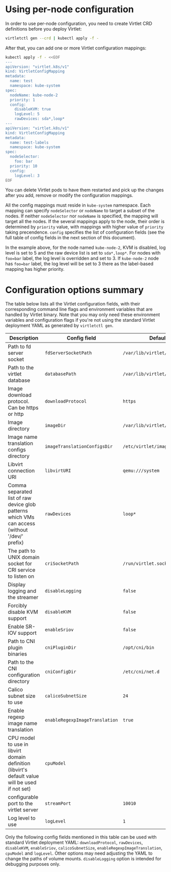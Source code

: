 # Using per-node configuration

In order to use per-node configuration, you need to create Virtlet
CRD definitions before you deploy Virtlet:

```bash
virtletctl gen --crd | kubectl apply -f -
```

After that, you can add one or more Virtlet configuration mappings:
```bash
kubectl apply -f - <<EOF
---
apiVersion: "virtlet.k8s/v1"
kind: VirtletConfigMapping
metadata:
  name: test
  namespace: kube-system
spec:
  nodeName: kube-node-2
  priority: 1
  config:
    disableKVM: true
    logLevel: 5
    rawDevices: sda*,loop*
---
apiVersion: "virtlet.k8s/v1"
kind: VirtletConfigMapping
metadata:
  name: test-labels
  namespace: kube-system
spec:
  nodeSelector:
    foo: bar
  priority: 10
  config:
    logLevel: 3
EOF
```

You can delete Virtlet pods to have them restarted and pick up the
changes after you add, remove or modify the configuration mappings.

All the config mappings must reside in `kube-system` namespace.  Each
mapping can specify `nodeSelector` or `nodeName` to target a subset of
the nodes. If neither `nodeSelector` nor `nodeName` is specified, the
mapping will target all the nodes. If the several mappings apply to
the node, their order is determined by `priority` value, with mappings
with higher value of `priority` taking precendence. `config` specifies
the list of configuration fields (see the full table of config fields
in the next section of this document).

In the example above, for the node named `kube-node-2`, KVM is
disabled, log level is set to 5 and the raw device list is set to
`sda*,loop*`.  For nodes with `foo=bar` label, the log level is
overridden and set to 3.  If `kube-node-2` node has `foo=bar` label,
the log level will be set to 3 there as the label-based mapping has
higher priority.

# Configuration options summary

The table below lists all the Virtlet configuration fields, with their
corresponding command line flags and environment variables that are
handled by Virtlet binary. Note that you may only need these
environment variables and configuration flags if you're not using the
standard Virtlet deployment YAML as generated by `virtletctl gen`.

<!--
    The part of this file between 'begin' / 'end' comments is updated
    automatically by build/cmd.sh update-docs
-->
<!-- begin -->
| Description | Config field | Default value | Type | Command line flag / Env |
| --- | --- | --- | --- | --- |
| Path to fd server socket | `fdServerSocketPath` | `/var/lib/virtlet/tapfdserver.sock` | string | `--fd-server-socket-path` / `VIRTLET_FD_SERVER_SOCKET_PATH` |
| Path to the virtlet database | `databasePath` | `/var/lib/virtlet/virtlet.db` | string | `--database-path` / `VIRTLET_DATABASE_PATH` |
| Image download protocol. Can be https or http | `downloadProtocol` | `https` | string | `--image-download-protocol` / `VIRTLET_DOWNLOAD_PROTOCOL` |
| Image directory | `imageDir` | `/var/lib/virtlet/images` | string | `--image-dir` / `VIRTLET_IMAGE_DIR` |
| Image name translation configs directory | `imageTranslationConfigsDir` | `/etc/virtlet/images` | string | `--image-translation-configs-dir` / `VIRTLET_IMAGE_TRANSLATIONS_DIR` |
| Libvirt connection URI | `libvirtURI` | `qemu:///system` | string | `--libvirt-uri` / `VIRTLET_LIBVIRT_URI` |
| Comma separated list of raw device glob patterns which VMs can access (without '/dev/' prefix) | `rawDevices` | `loop*` | string | `--raw-devices` / `VIRTLET_RAW_DEVICES` |
| The path to UNIX domain socket for CRI service to listen on | `criSocketPath` | `/run/virtlet.sock` | string | `--listen` / `VIRTLET_CRI_SOCKET_PATH` |
| Display logging and the streamer | `disableLogging` | `false` | boolean | `--disable-logging` / `VIRTLET_DISABLE_LOGGING` |
| Forcibly disable KVM support | `disableKVM` | `false` | boolean | `--disable-kvm` / `VIRTLET_DISABLE_KVM` |
| Enable SR-IOV support | `enableSriov` | `false` | boolean | `--enable-sriov` / `VIRTLET_SRIOV_SUPPORT` |
| Path to CNI plugin binaries | `cniPluginDir` | `/opt/cni/bin` | string | `--cni-bin-dir` / `VIRTLET_CNI_PLUGIN_DIR` |
| Path to the CNI configuration directory | `cniConfigDir` | `/etc/cni/net.d` | string | `--cni-conf-dir` / `VIRTLET_CNI_CONFIG_DIR` |
| Calico subnet size to use | `calicoSubnetSize` | `24` | integer | `--calico-subnet-size` / `VIRTLET_CALICO_SUBNET` |
| Enable regexp image name translation | `enableRegexpImageTranslation` | `true` | boolean | `--enable-regexp-image-translation` / `IMAGE_REGEXP_TRANSLATION` |
| CPU model to use in libvirt domain definition (libvirt's default value will be used if not set) | `cpuModel` |  | string | `--cpu-model` / `VIRTLET_CPU_MODEL` |
| configurable port to the virtlet server | `streamPort` | `10010` | integer | `--stream-port` / `VIRTLET_STREAM_PORT` |
| Log level to use | `logLevel` | `1` | integer | `--v` / `VIRTLET_LOGLEVEL` |
<!-- end -->

Only the following config fields mentioned in this table can be used
with standard Virtlet deployment YAML: `downloadProtocol`,
`rawDevices`, `disableKVM`, `enableSriov`, `calicoSubnetSize`,
`enableRegexpImageTranslation`, `cpuModel` and `logLevel`. Other options
may need adjusting the YAML to change the paths of volume
mounts. `disableLogging` option is intended for debugging purposes
only.
